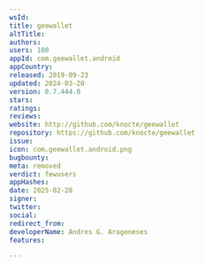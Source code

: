 ```yaml
---
wsId: 
title: geewallet
altTitle: 
authors: 
users: 100
appId: com.geewallet.android
appCountry: 
released: 2019-09-23
updated: 2024-03-20
version: 0.7.444.0
stars: 
ratings: 
reviews: 
website: http://github.com/knocte/geewallet
repository: https://github.com/knocte/geewallet
issue: 
icon: com.geewallet.android.png
bugbounty: 
meta: removed
verdict: fewusers
appHashes: 
date: 2025-02-28
signer: 
twitter: 
social: 
redirect_from: 
developerName: Andres G. Aragoneses
features: 

---
```


